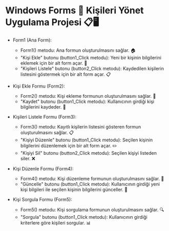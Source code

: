 # Windows Forms 🌟 Kişileri Yönet Uygulama Projesi 📋🖥️


* Form1 (Ana Form):
   -  Form1() metodu: Ana formun oluşturulmasını sağlar. 🏠
   -  "Kişi Ekle" butonu (button1_Click metodu): Yeni bir kişinin bilgilerini eklemek için bir alt form açar. 📝
   -  "Kişileri Listele" butonu (button2_Click metodu): Kaydedilen kişilerin listesini göstermek için bir alt form açar. 📋

* Kişi Ekle Formu (Form2): 
   -  Form2() metodu: Kişi ekleme formunun oluşturulmasını sağlar. 📝
   -  "Kaydet" butonu (button1_Click metodu): Kullanıcının girdiği kişi bilgilerini kaydeder. 💾

* Kişileri Listele Formu (Form3): 
   - Form3() metodu: Kayıtlı kişilerin listesini gösteren formun oluşturulmasını sağlar. 📋
   - "Kişiyi Düzenle" butonu (button1_Click metodu): Seçilen kişinin bilgilerini düzenlemek için bir alt form açar. ✏️
   - "Kişiyi Sil" butonu (button2_Click metodu): Seçilen kişiyi listeden siler. ❌

* Kişi Düzenle Formu (Form4):
   - Form4() metodu: Kişi düzenleme formunun oluşturulmasını sağlar. 📝
   - "Güncelle" butonu (button1_Click metodu): Kullanıcının girdiği yeni kişi bilgileri ile seçilen kişinin bilgilerini günceller. 🔧
     
 * Kişi Sorgula Formu (Form5):
   - Form5() metodu: Kişi sorgulama formunun oluşturulmasını sağlar. 🔍
   - "Sorgula" butonu (button1_Click metodu): Kullanıcının girdiği kriterlere göre kişileri sorgular. 📊



      

